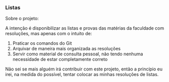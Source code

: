 ### Listas

Sobre o projeto:

A intenção é disponibilizar as listas e provas das matérias da faculdade com resoluções, mas apenas com o intuito de: 

1. Praticar os comandos do Git
2. Arquivar de maneira mais organizada as resoluções
3. Servir como material de consulta pessoal, não tendo nenhuma necessidade de estar completamente correto

Não sei se mais alguém irá contribuir com este projeto, então a princípio eu irei, na medida do possível, tentar colocar as minhas resoluções de listas. 

